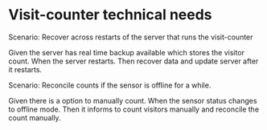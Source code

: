 # Visit-counter technical needs

Scenario: Recover across restarts of the server that runs the visit-counter

Given the server has real time backup available which stores
the visitor count.
When the server restarts.
Then recover data and update server after it restarts.

Scenario: Reconcile counts if the sensor is offline for a while.

Given there is a option to manually count.
When the sensor status changes to offline mode.
Then it informs to count visitors manually and reconcile the count manually.
